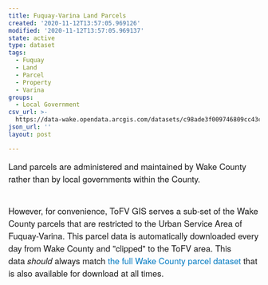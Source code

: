 ```yaml
---
title: Fuquay-Varina Land Parcels
created: '2020-11-12T13:57:05.969126'
modified: '2020-11-12T13:57:05.969137'
state: active
type: dataset
tags:
  - Fuquay
  - Land
  - Parcel
  - Property
  - Varina
groups:
  - Local Government
csv_url: >-
  https://data-wake.opendata.arcgis.com/datasets/c98ade3f009746809cc43caac4a69f64_3.csv?outSR=%7B%22latestWkid%22%3A2264%2C%22wkid%22%3A102719%7D
json_url: ''
layout: post

---
```

<span style='font-family: &quot;Avenir Next W01&quot;, &quot;Avenir Next W00&quot;, &quot;Avenir Next&quot;, Avenir, &quot;Helvetica Neue&quot;, Helvetica, Arial, sans-serif; font-size: 17px;'>Land parcels are administered and maintained by Wake County rather than by local governments within the County. </span><div style='font-family: &quot;Avenir Next W01&quot;, &quot;Avenir Next W00&quot;, &quot;Avenir Next&quot;, Avenir, &quot;Helvetica Neue&quot;, Helvetica, Arial, sans-serif; font-size: 17px;'><br /></div><div style='font-family: &quot;Avenir Next W01&quot;, &quot;Avenir Next W00&quot;, &quot;Avenir Next&quot;, Avenir, &quot;Helvetica Neue&quot;, Helvetica, Arial, sans-serif; font-size: 17px;'>However, for convenience, ToFV GIS serves a sub-set of the Wake County parcels that are restricted to the Urban Service Area of Fuquay-Varina. This parcel data is automatically downloaded every day from Wake County and &quot;clipped&quot; to the ToFV area. This data <i>should</i> always match <a href='http://data-wake.opendata.arcgis.com/datasets?q=parcel' style='color: rgb(0, 121, 193); text-decoration-line: none;' target='_blank'>the full Wake County parcel dataset</a> that is also available for download at all times.</div>
